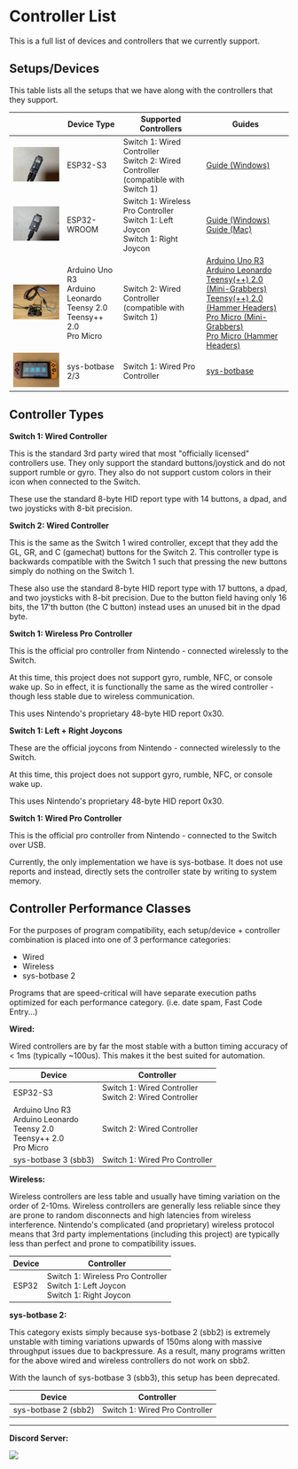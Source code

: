 # Controller List

This is a full list of devices and controllers that we currently support.

## Setups/Devices

This table lists all the setups that we have along with the controllers that they support.

| | **Device Type** | **Supported Controllers** | **Guides** |
| --- | --- | ------------------------------------------------------------------------ | --- |
| <img src="Images/ControllerSetup-ESP32-S3.jpg" width="200"> | ESP32-S3 | Switch 1: Wired Controller<br>Switch 2: Wired Controller<br>(compatible with Switch 1) | [Guide (Windows)](Controllers/Controller-ESP32-S3.md) |
| <img src="Images/ControllerSetup-ESP32-WROOM.jpg" width="200"> | ESP32-WROOM | Switch 1: Wireless Pro Controller<br>Switch 1: Left Joycon<br>Switch 1: Right Joycon | [Guide (Windows)](Controllers/Controller-ESP32-WROOM.md)<br>[Guide (Mac)](Controllers/Controller-ESP32-WROOM-MacOS.md) |
| <img src="Images/ControllerSetup-Leonardo.jpg" width="200"> | Arduino Uno R3<br>Arduino Leonardo<br>Teensy 2.0<br>Teensy++ 2.0<br>Pro Micro | Switch 2: Wired Controller<br>(compatible with Switch 1) | [Arduino Uno R3](Controllers/Controller-ArduinoUnoR3.md)<br>[Arduino Leonardo](Controllers/Controller-ArduinoLeonardo.md)<br>[Teensy(++) 2.0 (Mini-Grabbers)](Controllers/Controller-Teensy2-MiniGrabbers.md)<br>[Teensy(++) 2.0 (Hammer Headers)](Controllers/Controller-Teensy2-HammerHeaders.md)<br>[Pro Micro (Mini-Grabbers)](Controllers/Controller-ProMicro-MiniGrabber.md)<br>[Pro Micro (Hammer Headers)](Controllers/Controller-ProMicro-HammerHeaders.md) |
| <img src="Images/ControllerSetup-sbb.jpg" width="200"> | sys-botbase 2/3 | Switch 1: Wired Pro Controller | [sys-botbase](Controllers/Controller-sys-botbase.md) |

## Controller Types

**Switch 1: Wired Controller**

This is the standard 3rd party wired that most "officially licensed" controllers use. They only support the standard buttons/joystick and do not support rumble or gyro. They also do not support custom colors in their icon when connected to the Switch.

These use the standard 8-byte HID report type with 14 buttons, a dpad, and two joysticks with 8-bit precision.

**Switch 2: Wired Controller**

This is the same as the Switch 1 wired controller, except that they add the GL, GR, and C (gamechat) buttons for the Switch 2. This controller type is backwards compatible with the Switch 1 such that pressing the new buttons simply do nothing on the Switch 1.

These also use the standard 8-byte HID report type with 17 buttons, a dpad, and two joysticks with 8-bit precision. Due to the button field having only 16 bits, the 17'th button (the C button) instead uses an unused bit in the dpad byte.

**Switch 1: Wireless Pro Controller**

This is the official pro controller from Nintendo - connected wirelessly to the Switch.

At this time, this project does not support gyro, rumble, NFC, or console wake up. So in effect, it is functionally the same as the wired controller - though less stable due to wireless communication.

This uses Nintendo's proprietary 48-byte HID report 0x30.

**Switch 1: Left + Right Joycons**

These are the official joycons from Nintendo - connected wirelessly to the Switch.

At this time, this project does not support gyro, rumble, NFC, or console wake up.

This uses Nintendo's proprietary 48-byte HID report 0x30.

**Switch 1: Wired Pro Controller**

This is the official pro controller from Nintendo - connected to the Switch over USB.

Currently, the only implementation we have is sys-botbase. It does not use reports and instead, directly sets the controller state by writing to system memory.


## Controller Performance Classes

For the purposes of program compatibility, each setup/device + controller combination is placed into one of 3 performance categories:

- Wired
- Wireless
- sys-botbase 2

Programs that are speed-critical will have separate execution paths optimized for each performance category. (i.e. date spam, Fast Code Entry...)

**Wired:**

Wired controllers are by far the most stable with a button timing accuracy of < 1ms (typically ~100us). This makes it the best suited for automation.

| **Device** | **Controller** |
| --- | --- |
| ESP32-S3 | Switch 1: Wired Controller<br>Switch 2: Wired Controller |
| Arduino Uno R3<br>Arduino Leonardo<br>Teensy 2.0<br>Teensy++ 2.0<br>Pro Micro | Switch 2: Wired Controller |
| sys-botbase 3 (sbb3) | Switch 1: Wired Pro Controller |


**Wireless:**

Wireless controllers are less table and usually have timing variation on the order of 2-10ms. Wireless controllers are generally less reliable since they are prone to random disconnects and high latencies from wireless interference. Nintendo's complicated (and proprietary) wireless protocol means that 3rd party implementations (including this project) are typically less than perfect and prone to compatibility issues.

| **Device** | **Controller** |
| --- | --- |
| ESP32 | Switch 1: Wireless Pro Controller<br>Switch 1: Left Joycon<br>Switch 1: Right Joycon |


**sys-botbase 2:**

This category exists simply because sys-botbase 2 (sbb2) is extremely unstable with timing variations upwards of 150ms along with massive throughput issues due to backpressure. As a result, many programs written for the above wired and wireless controllers do not work on sbb2.

With the launch of sys-botbase 3 (sbb3), this setup has been deprecated.

| **Device** | **Controller** |
| --- | --- |
| sys-botbase 2 (sbb2) | Switch 1: Wired Pro Controller |


<hr>

**Discord Server:** 

[<img src="https://canary.discordapp.com/api/guilds/695809740428673034/widget.png?style=banner2">](https://discord.gg/cQ4gWxN)






